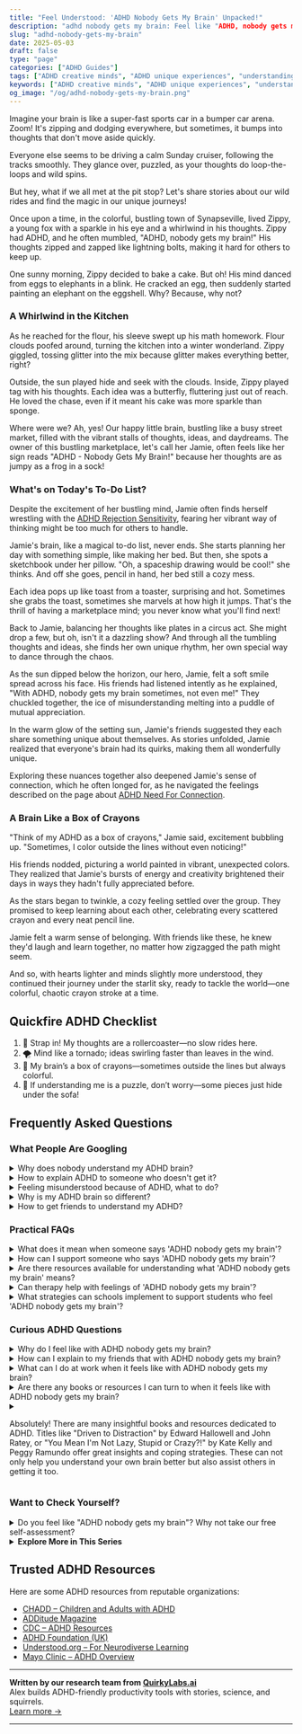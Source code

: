 ```yaml
---
title: "Feel Understood: 'ADHD Nobody Gets My Brain' Unpacked!"
description: "adhd nobody gets my brain: Feel like "ADHD, nobody gets my brain"? Dive into our blog where your unique mind is celebrated. Discover stories and insights that make you feel seen and valued. Join our cozy corner of understanding and upliftment!"
slug: "adhd-nobody-gets-my-brain"
date: 2025-05-03
draft: false
type: "page"
categories: ["ADHD Guides"]
tags: ["ADHD creative minds", "ADHD unique experiences", "understanding ADHD brains", "ADHD adult challenges", "ADHD playful coping", "ADHD validation stories", "ADHD nobody understands"]
keywords: ["ADHD creative minds", "ADHD unique experiences", "understanding ADHD brains", "ADHD adult challenges", "ADHD playful coping", "ADHD validation stories", "ADHD nobody understands"]
og_image: "/og/adhd-nobody-gets-my-brain.png"
---
```


Imagine your brain is like a super-fast sports car in a bumper car arena. Zoom! It's zipping and dodging everywhere, but sometimes, it bumps into thoughts that don't move aside quickly. 

Everyone else seems to be driving a calm Sunday cruiser, following the tracks smoothly. They glance over, puzzled, as your thoughts do loop-the-loops and wild spins. 

But hey, what if we all met at the pit stop? Let's share stories about our wild rides and find the magic in our unique journeys!

Once upon a time, in the colorful, bustling town of Synapseville, lived Zippy, a young fox with a sparkle in his eye and a whirlwind in his thoughts. Zippy had ADHD, and he often mumbled, "ADHD, nobody gets my brain!" His thoughts zipped and zapped like lightning bolts, making it hard for others to keep up.

One sunny morning, Zippy decided to bake a cake. But oh! His mind danced from eggs to elephants in a blink. He cracked an egg, then suddenly started painting an elephant on the eggshell. Why? Because, why not?

### A Whirlwind in the Kitchen

As he reached for the flour, his sleeve swept up his math homework. Flour clouds poofed around, turning the kitchen into a winter wonderland. Zippy giggled, tossing glitter into the mix because glitter makes everything better, right?

Outside, the sun played hide and seek with the clouds. Inside, Zippy played tag with his thoughts. Each idea was a butterfly, fluttering just out of reach. He loved the chase, even if it meant his cake was more sparkle than sponge.

Where were we? Ah, yes! Our happy little brain, bustling like a busy street market, filled with the vibrant stalls of thoughts, ideas, and daydreams. The owner of this bustling marketplace, let's call her Jamie, often feels like her sign reads "ADHD - Nobody Gets My Brain!" because her thoughts are as jumpy as a frog in a sock!

### What's on Today's To-Do List?

Despite the excitement of her bustling mind, Jamie often finds herself wrestling with the [ADHD Rejection Sensitivity](/pages/adhd-rejection-sensitivity/), fearing her vibrant way of thinking might be too much for others to handle.

Jamie's brain, like a magical to-do list, never ends. She starts planning her day with something simple, like making her bed. But then, she spots a sketchbook under her pillow. "Oh, a spaceship drawing would be cool!" she thinks. And off she goes, pencil in hand, her bed still a cozy mess.

Each idea pops up like toast from a toaster, surprising and hot. Sometimes she grabs the toast, sometimes she marvels at how high it jumps. That's the thrill of having a marketplace mind; you never know what you'll find next!

Back to Jamie, balancing her thoughts like plates in a circus act. She might drop a few, but oh, isn't it a dazzling show? And through all the tumbling thoughts and ideas, she finds her own unique rhythm, her own special way to dance through the chaos.

As the sun dipped below the horizon, our hero, Jamie, felt a soft smile spread across his face. His friends had listened intently as he explained, "With ADHD, nobody gets my brain sometimes, not even me!" They chuckled together, the ice of misunderstanding melting into a puddle of mutual appreciation.

In the warm glow of the setting sun, Jamie's friends suggested they each share something unique about themselves. As stories unfolded, Jamie realized that everyone's brain had its quirks, making them all wonderfully unique.

Exploring these nuances together also deepened Jamie's sense of connection, which he often longed for, as he navigated the feelings described on the page about [ADHD Need For Connection](/pages/adhd-need-for-connection/).

### A Brain Like a Box of Crayons

"Think of my ADHD as a box of crayons," Jamie said, excitement bubbling up. "Sometimes, I color outside the lines without even noticing!"

His friends nodded, picturing a world painted in vibrant, unexpected colors. They realized that Jamie's bursts of energy and creativity brightened their days in ways they hadn't fully appreciated before.

As the stars began to twinkle, a cozy feeling settled over the group. They promised to keep learning about each other, celebrating every scattered crayon and every neat pencil line.

Jamie felt a warm sense of belonging. With friends like these, he knew they'd laugh and learn together, no matter how zigzagged the path might seem.

And so, with hearts lighter and minds slightly more understood, they continued their journey under the starlit sky, ready to tackle the world—one colorful, chaotic crayon stroke at a time.

## Quickfire ADHD Checklist

1. 🚀 Strap in! My thoughts are a rollercoaster—no slow rides here.
2. 🌪️ Mind like a tornado; ideas swirling faster than leaves in the wind.
3. 🎨 My brain’s a box of crayons—sometimes outside the lines but always colorful.
4. 🧩 If understanding me is a puzzle, don’t worry—some pieces just hide under the sofa!

## Frequently Asked Questions



### What People Are Googling

<details><summary>Why does nobody understand my ADHD brain?</summary><p>Feeling misunderstood is really tough, especially when it comes to something as personal as ADHD. Remember, ADHD brains work uniquely, processing information and emotions differently than those without ADHD, which can sometimes make communication challenging. It's not that people don't want to understand; often, they just aren't equipped with the knowledge or experience. Sharing how ADHD affects you, or even pointing them to resources can help bridge that understanding gap. You're doing great, just by seeking to explain your experiences.</p></details>
<details><summary>How to explain ADHD to someone who doesn't get it?</summary><p>Explaining ADHD to someone who isn't familiar with it can be a cozy chat over a cup of tea. You might start by saying that ADHD is like having a brain that's tuned to a different radio frequency, often noticing lots of background noise that others might miss. It's not about lacking focus, but rather how one's focus shifts rapidly from one interest to another, making traditional ways of organizing and prioritizing a bit tricky. Emphasize that while it comes with challenges, it also brings unique strengths like creativity and the ability to think outside the box, showing that it's just a different way of experiencing the world.</p></details>
<details><summary>Feeling misunderstood because of ADHD, what to do?</summary><p>It's really common to feel misunderstood when you're dealing with ADHD, and I'm sorry you're going through that. A good first step might be to share some basic information about ADHD with the people in your life, focusing on how it affects you personally. This can help them see things from your perspective and understand your unique experiences and needs. Also, consider connecting with a support group or online community where you can meet others who really 'get it'—it can be incredibly validating to be around people who share your experiences and can offer insights and support.</p></details>
<details><summary>Why is my ADHD brain so different?</summary><p>Your ADHD brain is indeed unique, and it's all about the way it handles neurotransmitters like dopamine and norepinephrine. This difference can affect your attention, impulse control, and motivation, making everyday tasks feel a bit more challenging at times. But remember, this also means you likely have bursts of creativity, problem-solving abilities, and a dynamic way of thinking that others might not have. Embrace these qualities as your superpowers, even on the days when they feel a bit more like kryptonite.</p></details>
<details><summary>How to get friends to understand my ADHD?</summary><p>Explaining ADHD to friends can feel daunting, but opening up about your experiences can help deepen your connections. Start by sharing specific ways ADHD affects you, as personal stories are often more relatable. Maybe explain how it influences your social interactions, your time management, or your emotional responses. It’s also helpful to suggest concrete ways they can support you, like understanding when you need a break or offering gentle reminders for plans. Remember, true friends will appreciate your honesty and will want to support you in any way they can.</p></details>



### Practical FAQs

<details><summary>What does it mean when someone says 'ADHD nobody gets my brain'?</summary><p>When someone with ADHD says "nobody gets my brain," they're often expressing a feeling of being misunderstood or out of sync with others around them. ADHD can affect how they think, focus, and handle emotions, which sometimes makes it hard for others who don't have ADHD to grasp their experiences and reactions. This phrase might be a way of saying they feel isolated or different because of these unique brain processes. It's a heartfelt call to be seen and understood in their own way, with all the quirks and qualities that ADHD brings into their life.</p></details>
<details><summary>How can I support someone who says 'ADHD nobody gets my brain'?</summary><p>It’s really wonderful that you want to support your friend who feels misunderstood because of their ADHD. A great first step is to simply listen with empathy and validate their feelings without immediately offering solutions or advice. You might also learn more about ADHD to better understand their experiences and challenges. Encouraging and celebrating their unique strengths and talents can also make a big difference in helping them feel seen and appreciated.</p></details>
<details><summary>Are there resources available for understanding what 'ADHD nobody gets my brain' means?</summary><p>Absolutely, feeling like "nobody gets my brain" is a common sentiment among those with ADHD, and there are plenty of resources out there to help you feel understood and supported. Websites like ADDitude Magazine offer articles, webinars, and personal stories that can provide insights into how ADHD affects thinking and processing. Books like "Driven to Distraction" by Edward Hallowell and John Ratey can also be a comforting source of information and camaraderie. Additionally, connecting with online forums and local support groups where you can share experiences and strategies with others who truly "get" your brain can be incredibly validating and helpful.</p></details>
<details><summary>Can therapy help with feelings of 'ADHD nobody gets my brain'?</summary><p>Absolutely, therapy can be incredibly helpful for those feelings! It offers a supportive space where you can explore and express your unique thoughts and experiences without judgment. A therapist who understands ADHD can help you navigate those feelings of being misunderstood and teach you strategies to communicate your needs and experiences more effectively. Plus, it's always comforting to have someone who's there to listen and truly get where you're coming from.</p></details>
<details><summary>What strategies can schools implement to support students who feel 'ADHD nobody gets my brain'?</summary><p>It's so important for schools to create an environment where every student feels understood and valued, especially those with ADHD. One effective strategy is for schools to offer training for teachers on ADHD and its impacts on learning and behavior, helping them tailor their teaching methods to meet diverse needs. Schools can also establish a mentoring system where students with ADHD can connect with educators or peers who understand their experiences. Additionally, providing quiet, distraction-free zones can help students manage sensory overload and focus better. Through these compassionate steps, schools can make a big difference in helping students with ADHD feel seen and supported.</p></details>



### Curious ADHD Questions

<details><summary>Why do I feel like with ADHD nobody gets my brain?</summary><p>It's completely understandable to feel that way; ADHD can make your thinking patterns and processing style quite unique compared to others who don't have ADHD. Your brain is wired to handle tasks, emotions, and stimuli differently, which might not always align with the expectations or rhythms of those around you. Remember, this doesn't diminish your incredible strengths and the unique perspectives you bring. It might be helpful to connect with others who have ADHD, as they can offer the understanding and camaraderie that comes from shared experiences.</p></details>
<details><summary>How can I explain to my friends that with ADHD nobody gets my brain?</summary><p>Oh, explaining how unique your ADHD brain works to friends can feel a bit daunting, but it's wonderful that you want to share this part of yourself! A cozy way to start might be by comparing your brain to a radio that's tuned into multiple stations at once. Explain that while this can make focusing challenging, it also blesses you with the superpower of connecting seemingly unrelated ideas and maintaining a vibrant stream of creativity. You could invite them to ask questions, too, turning it into a warm, open conversation that helps them understand your unique perspective better.</p></details>
<details><summary>What can I do at work when it feels like with ADHD nobody gets my brain?</summary><p>Feeling misunderstood, especially at work, can be really tough. A helpful step might be to share a bit about how ADHD affects you with your coworkers or manager, focusing on specifics like what environments help you focus or how you organize tasks. This not only increases understanding but also opens the door for potential support and accommodations. Remember, you bring unique strengths to your team, and a little insight into your world can help others appreciate your unique contributions even more.</p></details>
<details><summary>Are there any books or resources I can turn to when it feels like with ADHD nobody gets my brain?</summary><p>Absolutely, feeling misunderstood can be really tough, but there are some wonderful resources out there that can help you feel seen and understood. A great start is "Driven to Distraction" by Dr. Edward Hallowell and Dr. John Ratey, which is a classic and very relatable for many with ADHD. Another enriching read is "You Mean I'm Not Lazy, Stupid or Crazy?!" by Kate Kelly and Peggy Ramundo, which is both comforting and informative. These books not only offer insights into how your ADHD brain works but also provide practical advice and a sense of community and understanding.</p></details>
<details><summary><p>Absolutely! There are many insightful books and resources dedicated to ADHD. Titles like "Driven to Distraction" by Edward Hallowell and John Ratey, or "You Mean I'm Not Lazy, Stupid or Crazy?!" by Kate Kelly and Peggy Ramundo offer great insights and coping strategies. These can not only help you understand your own brain better but also assist others in getting it too.</p></summary><p>Absolutely! There are many insightful books and resources dedicated to understanding and managing ADHD. Titles such as "Driven to Distraction" by Edward Hallowell and John Ratey, and "You Mean I'm Not Lazy, Stupid or Crazy?!" by Kate Kelly and Peggy Ramundo, are filled with valuable insights and practical coping strategies. These books not only help you understand your own brain better but also provide tools and perspectives that can help others understand ADHD too. Curling up with one of these can be both comforting and enlightening!</p></details>



### Want to Check Yourself?

<details><summary>Do you feel like "ADHD nobody gets my brain"? Why not take our free self-assessment?</summary><p>Absolutely, feeling misunderstood is really common among those with ADHD. Your brain is unique and full of fireworks—sometimes it's a bit hard for others to keep up! Our free self-assessment is a gentle starting point to help you understand your brain's unique wiring a bit better. It’s quick, easy, and might give you some useful insights into how your mind works. Why not give it a try and see what you discover about your wonderful brain?</p></details>

<script type="application/ld+json">
{
  "@context": "https://schema.org",
  "@type": "FAQPage",
  "mainEntity": [
    {
      "@type": "Question",
      "name": "Why does nobody understand my ADHD brain?",
      "acceptedAnswer": {
        "@type": "Answer",
        "text": "Feeling misunderstood is really tough, especially when it comes to something as personal as ADHD. Remember, ADHD brains work uniquely, processing information and emotions differently than those without ADHD, which can sometimes make communication challenging. It's not that people don't want to understand; often, they just aren't equipped with the knowledge or experience. Sharing how ADHD affects you, or even pointing them to resources can help bridge that understanding gap. You're doing great, just by seeking to explain your experiences."
      }
    },
    {
      "@type": "Question",
      "name": "How to explain ADHD to someone who doesn't get it?",
      "acceptedAnswer": {
        "@type": "Answer",
        "text": "Explaining ADHD to someone who isn't familiar with it can be a cozy chat over a cup of tea. You might start by saying that ADHD is like having a brain that's tuned to a different radio frequency, often noticing lots of background noise that others might miss. It's not about lacking focus, but rather how one's focus shifts rapidly from one interest to another, making traditional ways of organizing and prioritizing a bit tricky. Emphasize that while it comes with challenges, it also brings unique strengths like creativity and the ability to think outside the box, showing that it's just a different way of experiencing the world."
      }
    },
    {
      "@type": "Question",
      "name": "Feeling misunderstood because of ADHD, what to do?",
      "acceptedAnswer": {
        "@type": "Answer",
        "text": "It's really common to feel misunderstood when you're dealing with ADHD, and I'm sorry you're going through that. A good first step might be to share some basic information about ADHD with the people in your life, focusing on how it affects you personally. This can help them see things from your perspective and understand your unique experiences and needs. Also, consider connecting with a support group or online community where you can meet others who really 'get it'\u2014it can be incredibly validating to be around people who share your experiences and can offer insights and support."
      }
    },
    {
      "@type": "Question",
      "name": "Why is my ADHD brain so different?",
      "acceptedAnswer": {
        "@type": "Answer",
        "text": "Your ADHD brain is indeed unique, and it's all about the way it handles neurotransmitters like dopamine and norepinephrine. This difference can affect your attention, impulse control, and motivation, making everyday tasks feel a bit more challenging at times. But remember, this also means you likely have bursts of creativity, problem-solving abilities, and a dynamic way of thinking that others might not have. Embrace these qualities as your superpowers, even on the days when they feel a bit more like kryptonite."
      }
    },
    {
      "@type": "Question",
      "name": "How to get friends to understand my ADHD?",
      "acceptedAnswer": {
        "@type": "Answer",
        "text": "Explaining ADHD to friends can feel daunting, but opening up about your experiences can help deepen your connections. Start by sharing specific ways ADHD affects you, as personal stories are often more relatable. Maybe explain how it influences your social interactions, your time management, or your emotional responses. It\u2019s also helpful to suggest concrete ways they can support you, like understanding when you need a break or offering gentle reminders for plans. Remember, true friends will appreciate your honesty and will want to support you in any way they can."
      }
    }
  ]
}
</script>
<script type="application/ld+json">
{
  "@context": "https://schema.org",
  "@type": "Article",
  "author": {
    "@type": "Person",
    "name": "QuirkyLabs",
    "url": "https://quirkylabs.ai/about"
  },
  "headline": "\"Feel Understood: 'ADHD Nobody Gets My Brain' Unpacked!\"",
  "mainEntityOfPage": "https://blog.quirkylabs.ai/pages/adhd-nobody-gets-my-brain/",
  "datePublished": "2025-05-03"
}
</script>
<script type="application/ld+json">
{
  "@context": "https://schema.org",
  "@type": "BreadcrumbList",
  "itemListElement": [
    {
      "@type": "ListItem",
      "position": 1,
      "name": "Home",
      "item": "https://quirkylabs.ai/"
    },
    {
      "@type": "ListItem",
      "position": 2,
      "name": "Blog",
      "item": "https://blog.quirkylabs.ai/"
    },
    {
      "@type": "ListItem",
      "position": 3,
      "name": "\"Feel Understood: 'ADHD Nobody Gets My Brain' Unpacked!\"",
      "item": "https://blog.quirkylabs.ai/pages/adhd-nobody-gets-my-brain/"
    }
  ]
}
</script>

<details>
<summary><strong>Explore More in This Series</strong></summary>

- [Adhd Fear Of Being Too Much](/pages/adhd-fear-of-being-too-much/)
- [Adhd Dont Fit In](/pages/adhd-dont-fit-in/)
- [Adhd Loneliness In Relationships](/pages/adhd-loneliness-in-relationships/)
- [Adhd No One Understands Me](/pages/adhd-no-one-understands-me/)
- [Adhd Cant Explain Yourself](/pages/adhd-cant-explain-yourself/)
- [Adhd Hiding True Self](/pages/adhd-hiding-true-self/)
- [Adhd Social Anxiety Layer](/pages/adhd-social-anxiety-layer/)
- [Adhd Connection Overwhelm](/pages/adhd-connection-overwhelm/)
</details>



## Trusted ADHD Resources

Here are some ADHD resources from reputable organizations:

- [CHADD – Children and Adults with ADHD](https://chadd.org)
- [ADDitude Magazine](https://www.additudemag.com)
- [CDC – ADHD Resources](https://www.cdc.gov/ncbddd/adhd)
- [ADHD Foundation (UK)](https://www.adhdfoundation.org.uk)
- [Understood.org – For Neurodiverse Learning](https://www.understood.org)
- [Mayo Clinic – ADHD Overview](https://www.mayoclinic.org/diseases-conditions/adhd)


---

**Written by our research team from [QuirkyLabs.ai](https://quirkylabs.ai)**  
Alex builds ADHD-friendly productivity tools with stories, science, and squirrels.  
[Learn more →](https://quirkylabs.ai)

---